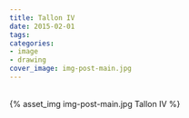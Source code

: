 ```yaml
---
title: Tallon IV
date: 2015-02-01
tags:
categories:
- image
- drawing
cover_image: img-post-main.jpg
---
```

<br>
{% asset_img img-post-main.jpg Tallon IV %}
